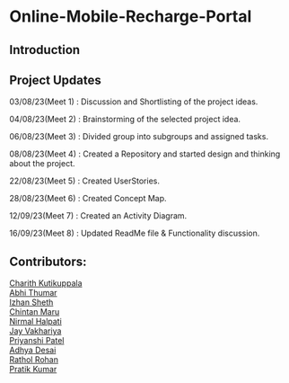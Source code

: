 # Online-Mobile-Recharge-Portal

## Introduction


## Project Updates

03/08/23(Meet 1) : Discussion and Shortlisting of the project ideas. 

04/08/23(Meet 2) : Brainstorming of the selected project idea.  

06/08/23(Meet 3) : Divided group into subgroups and assigned tasks.  

08/08/23(Meet 4) : Created a Repository and started design and thinking about the project.  

22/08/23(Meet 5) : Created UserStories.  

28/08/23(Meet 6) : Created Concept Map.  

12/09/23(Meet 7) : Created an Activity Diagram.  

16/09/23(Meet 8) : Updated ReadMe file & Functionality discussion.  

## Contributors:

[Charith Kutikuppala](https://github.com/itsmeck24)  
[Abhi Thumar](https://github.com/AbhiThumar)    
[Izhan Sheth](https://github.com/Izhansheth)       
[Chintan Maru](https://github.com/chin22maru)   
[Nirmal Halpati](https://github.com/38nirmal)    
[Jay Vakhariya](https://github.com/Vakhariya)     
[Priyanshi Patel](https://github.com/Priyanshi-1301)    
[Adhya Desai](https://github.com/adhyadesai)    
[Rathol Rohan](https://github.com/202101098)    
[Pratik Kumar](https://github.com/Pratik1114)    
   


